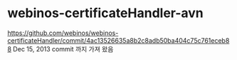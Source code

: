 webinos-certificateHandler-avn
==============================

https://github.com/webinos/webinos-certificateHandler/commit/4ac13526635a8b2c8adb50ba404c75c761eceb88
Dec 15, 2013
commit 까지 가져 왔음